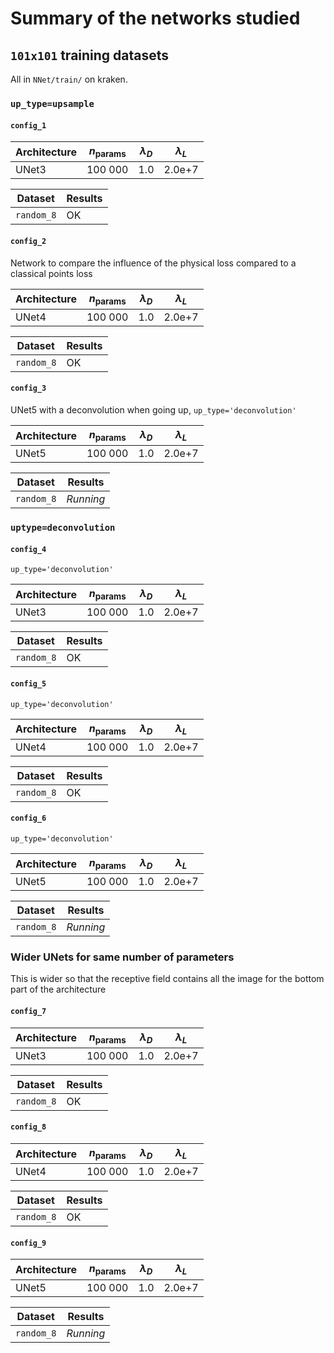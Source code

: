 # Summary of the networks studied

## `101x101` training datasets

All in `NNet/train/` on kraken.

### `up_type=upsample`

#### `config_1`

| Architecture | $n_\text{params}$ | $\lambda_D$ | $\lambda_L$ |
| ------------ | ----------------- | ----------- | ----------- |
| UNet3        | 100 000           | 1.0         | 2.0e+7         |

| Dataset            | Results   |
| ------------------ | --------- |
| `random_8`         | OK        |

#### `config_2`

Network to compare the influence of the physical loss compared to a classical points loss

| Architecture | $n_\text{params}$ | $\lambda_D$ | $\lambda_L$ |
| ------------ | ----------------- | ----------- | ----------- |
| UNet4        | 100 000           | 1.0         | 2.0e+7         |

| Dataset            | Results   |
| ------------------ | --------- |
| `random_8`         | OK |

#### `config_3`

UNet5 with a deconvolution when going up, `up_type='deconvolution'`

| Architecture | $n_\text{params}$ | $\lambda_D$ | $\lambda_L$ |
| ------------ | ----------------- | ----------- | ----------- |
| UNet5        | 100 000           | 1.0         | 2.0e+7         |

| Dataset            | Results   |
| ------------------ | --------- |
| `random_8`         | *Running* |


### `uptype=deconvolution`

#### `config_4`

`up_type='deconvolution'`

| Architecture | $n_\text{params}$ | $\lambda_D$ | $\lambda_L$ |
| ------------ | ----------------- | ----------- | ----------- |
| UNet3        | 100 000           | 1.0         | 2.0e+7         |

| Dataset            | Results   |
| ------------------ | --------- |
| `random_8`         | OK        |

#### `config_5`

`up_type='deconvolution'`

| Architecture | $n_\text{params}$ | $\lambda_D$ | $\lambda_L$ |
| ------------ | ----------------- | ----------- | ----------- |
| UNet4        | 100 000           | 1.0         | 2.0e+7         |

| Dataset            | Results   |
| ------------------ | --------- |
| `random_8`         | OK |

#### `config_6`

`up_type='deconvolution'`

| Architecture | $n_\text{params}$ | $\lambda_D$ | $\lambda_L$ |
| ------------ | ----------------- | ----------- | ----------- |
| UNet5        | 100 000           | 1.0         | 2.0e+7         |

| Dataset            | Results   |
| ------------------ | --------- |
| `random_8`         | *Running* |

### Wider UNets for same number of parameters

This is wider so that the receptive field contains all the image for the bottom part of the architecture

#### `config_7`

| Architecture | $n_\text{params}$ | $\lambda_D$ | $\lambda_L$ |
| ------------ | ----------------- | ----------- | ----------- |
| UNet3        | 100 000           | 1.0         | 2.0e+7         |

| Dataset            | Results   |
| ------------------ | --------- |
| `random_8`         | OK        |

#### `config_8`

| Architecture | $n_\text{params}$ | $\lambda_D$ | $\lambda_L$ |
| ------------ | ----------------- | ----------- | ----------- |
| UNet4        | 100 000           | 1.0         | 2.0e+7         |

| Dataset            | Results   |
| ------------------ | --------- |
| `random_8`         | OK |

#### `config_9`

| Architecture | $n_\text{params}$ | $\lambda_D$ | $\lambda_L$ |
| ------------ | ----------------- | ----------- | ----------- |
| UNet5        | 100 000           | 1.0         | 2.0e+7         |

| Dataset            | Results   |
| ------------------ | --------- |
| `random_8`         | *Running* |